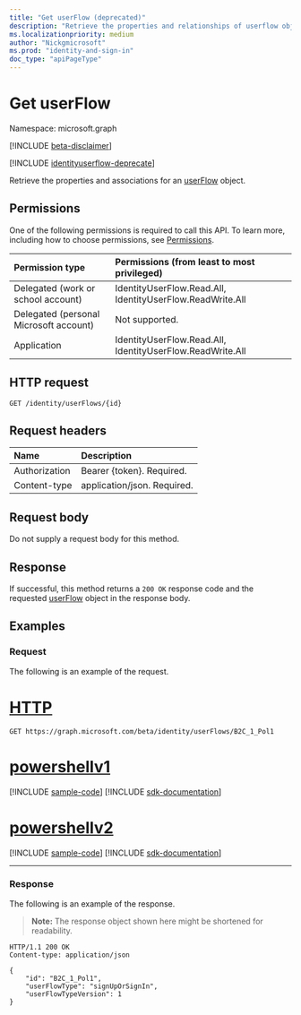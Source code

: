 ```yaml
---
title: "Get userFlow (deprecated)"
description: "Retrieve the properties and relationships of userflow object."
ms.localizationpriority: medium
author: "Nickgmicrosoft"
ms.prod: "identity-and-sign-in"
doc_type: "apiPageType"
---
```


# Get userFlow

Namespace: microsoft.graph

[!INCLUDE [beta-disclaimer](../../includes/beta-disclaimer.md)]

[!INCLUDE [identityuserflow-deprecate](../../includes/identityuserflow-deprecate.md)]

Retrieve the properties and associations for an [userFlow](../resources/identityuserflow.md) object.

## Permissions

One of the following permissions is required to call this API. To learn more, including how to choose permissions, see [Permissions](/graph/permissions-reference).

| Permission type                        | Permissions (from least to most privileged) |
|:---------------------------------------|:--------------------------------------------|
| Delegated (work or school account)     | IdentityUserFlow.Read.All, IdentityUserFlow.ReadWrite.All |
| Delegated (personal Microsoft account) | Not supported. |
| Application                            | IdentityUserFlow.Read.All, IdentityUserFlow.ReadWrite.All |

## HTTP request

<!-- { "blockType": "ignored" } -->

```http
GET /identity/userFlows/{id}
```

## Request headers

| Name      |Description|
|:----------|:----------|
| Authorization | Bearer {token}. Required. |
| Content-type | application/json. Required. |

## Request body

Do not supply a request body for this method.

## Response

If successful, this method returns a `200 OK` response code and the requested [userFlow](../resources/identityuserflow.md) object in the response body.

## Examples

### Request

The following is an example of the request.

# [HTTP](#tab/http)
<!-- {
  "blockType": "request",
  "name": "get_identityuserflow",
  "sampleKeys": ["B2C_1_Pol1"]
}-->

```msgraph-interactive
GET https://graph.microsoft.com/beta/identity/userFlows/B2C_1_Pol1
```

# [powershellv1](#tab/powershellv1)
[!INCLUDE [sample-code](../includes/snippets/powershellv1/get-identityuserflow-powershellv1-snippets.md)]
[!INCLUDE [sdk-documentation](../includes/snippets/snippets-sdk-documentation-link.md)]

# [powershellv2](#tab/powershellv2)
[!INCLUDE [sample-code](../includes/snippets/powershellv2/get-identityuserflow-powershellv2-snippets.md)]
[!INCLUDE [sdk-documentation](../includes/snippets/snippets-sdk-documentation-link.md)]

---


### Response

The following is an example of the response.

> **Note:** The response object shown here might be shortened for readability.

<!-- {
  "blockType": "response",
  "truncated": true,
  "@odata.type": "microsoft.graph.UserFlow"
} -->

```http
HTTP/1.1 200 OK
Content-type: application/json

{
    "id": "B2C_1_Pol1",
    "userFlowType": "signUpOrSignIn",
    "userFlowTypeVersion": 1
}
```

<!-- uuid: 16cd6b66-4b1a-43a1-adaf-3a886856ed98
2019-02-04 14:57:30 UTC -->
<!-- {
  "type": "#page.annotation",
  "description": "Get UserFlow",
  "keywords": "",
  "section": "documentation",
  "tocPath": "",
   "suppressions": [
    "Error: get_identityuserflow/userFlowTypeVersion:\r\n      Expected type Single but actual was Int64. Property: userFlowTypeVersion, actual value: '1'"
  ]
}-->


